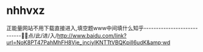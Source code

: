 # nhhvxz
正能量网站不用下载直接进入,填空题www中间填什么知乎----------------------------🍧🍧点/此/进/入/http://www.baidu.com/link?url=NoK8PT47PahMhFH8Vie_jnciyIKNTTtVBQKpill6udK&amp;wd
